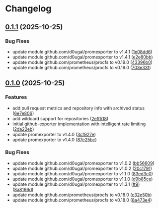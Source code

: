 # Changelog

## [0.1.1](https://github.com/d0ugal/github-exporter/compare/v0.1.0...v0.1.1) (2025-10-25)


### Bug Fixes

* update module github.com/d0ugal/promexporter to v1.4.1 ([1e08dd6](https://github.com/d0ugal/github-exporter/commit/1e08dd6e13023e0348f595b478c189548262ada1))
* update module github.com/d0ugal/promexporter to v1.4.1 ([e2e80bb](https://github.com/d0ugal/github-exporter/commit/e2e80bb4a44b4093d2ab630d0ecf7431152c7b99))
* update module github.com/prometheus/procfs to v0.19.0 ([43396b0](https://github.com/d0ugal/github-exporter/commit/43396b0380f53083b86f392fe2e1b5504271dd58))
* update module github.com/prometheus/procfs to v0.19.0 ([703e33f](https://github.com/d0ugal/github-exporter/commit/703e33faeacff6929dd0ee4c0c4caefc415a7ba6))

## [0.1.0](https://github.com/d0ugal/github-exporter/compare/v0.0.1...v0.1.0) (2025-10-25)


### Features

* add pull request metrics and repository info with archived status ([6e7e806](https://github.com/d0ugal/github-exporter/commit/6e7e806ccc057da287e4fad00067d3260cea4fd9))
* add wildcard support for repositories ([2eff518](https://github.com/d0ugal/github-exporter/commit/2eff518c0df4daf285afc7ee2d51a6e8e48fd037))
* initial github-exporter implementation with intelligent rate limiting ([2da22eb](https://github.com/d0ugal/github-exporter/commit/2da22eb938daf64d40376839de81b9db09510a62))
* update promexporter to v1.4.0 ([3cf927e](https://github.com/d0ugal/github-exporter/commit/3cf927e8474afbbf8163a7509693e6f30e4e7c87))
* update promexporter to v1.4.0 ([87e25bc](https://github.com/d0ugal/github-exporter/commit/87e25bce46ad64dc1eea902b071f2f66e9985202))


### Bug Fixes

* update module github.com/d0ugal/promexporter to v1.0.2 ([bb56609](https://github.com/d0ugal/github-exporter/commit/bb56609021ab884452e8823b858df6225fd297fe))
* update module github.com/d0ugal/promexporter to v1.0.2 ([20c1791](https://github.com/d0ugal/github-exporter/commit/20c1791efd617364e3684e80a8726ebbba0d6242))
* update module github.com/d0ugal/promexporter to v1.1.0 ([83ed3c0](https://github.com/d0ugal/github-exporter/commit/83ed3c004d4cbe65bbdd1be3baa041a757b5d19d))
* update module github.com/d0ugal/promexporter to v1.1.0 ([d9b85ce](https://github.com/d0ugal/github-exporter/commit/d9b85ce15fda622746fed32e8f2ec2e4054e6a6f))
* update module github.com/d0ugal/promexporter to v1.3.1 ([#9](https://github.com/d0ugal/github-exporter/issues/9)) ([8a8166d](https://github.com/d0ugal/github-exporter/commit/8a8166d3ca269248ac8dce826b1d43f2ee2a3ca7))
* update module github.com/prometheus/procfs to v0.18.0 ([c32e50b](https://github.com/d0ugal/github-exporter/commit/c32e50b86245962ce86f1bf8d8b4536ea0827293))
* update module github.com/prometheus/procfs to v0.18.0 ([8a473e4](https://github.com/d0ugal/github-exporter/commit/8a473e4df55d03343767c0261e6dd8ecee629c03))
